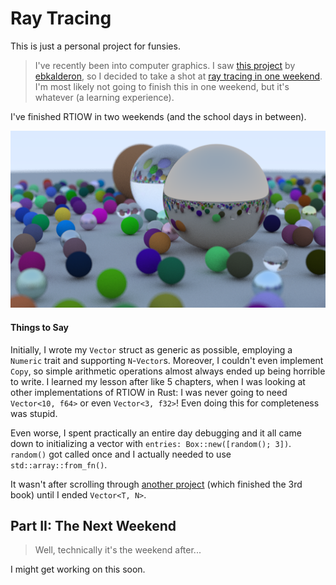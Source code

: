 # Ray Tracing

This is just a personal project for funsies.

> I've recently been into computer graphics. I saw [this project](https://github.com/ebkalderon/ray-tracing-in-one-weekend) by [ebkalderon](https://github.com/ebkalderon), so I decided to take a shot at [ray tracing in one weekend](https://raytracing.github.io/books/RayTracingInOneWeekend.html). I'm most likely not going to finish this in one weekend, but it's whatever (a learning experience).

I've finished RTIOW in two weekends (and the school days in between).

![Final Render](assets/renders/rtiow_final_render.png)

#### Things to Say
Initially, I wrote my `Vector` struct as generic as possible, employing a `Numeric` trait and supporting `N`-`Vector`s. Moreover, I couldn't even implement `Copy`, so simple arithmetic operations almost always ended up being horrible to write. I learned my lesson after like 5 chapters, when I was looking at other implementations of RTIOW in Rust: I was never going to need `Vector<10, f64>` or even `Vector<3, f32>`! Even doing this for completeness was stupid.

Even worse, I spent practically an entire day debugging and it all came down to initializing a vector with `entries: Box::new([random(); 3])`. `random()` got called once and I actually needed to use `std::array::from_fn()`.

It wasn't after scrolling through [another project](https://github.com/Dalamar42/rayt) (which finished the 3rd book) until I ended `Vector<T, N>`. 

## Part II: The Next Weekend

> Well, technically it's the weekend after...

I might get working on this soon.
